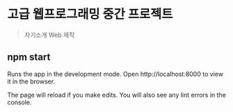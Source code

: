 # 고급 웹프로그래밍 중간 프로젝트
> 자기소개 Web 제작


## npm start
Runs the app in the development mode.
Open http://localhost:8000 to view it in the browser.

The page will reload if you make edits.
You will also see any lint errors in the console.
